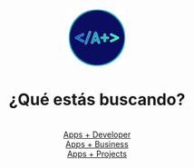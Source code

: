 <center>
<img src="logo.png" alt="AppsPlusLogo" width="100" heigth="100">
<h1>¿Qué estás buscando?</h1> </br>
<a href="#">Apps + Developer</a></br>
<a href="#">Apps + Business</a></br>
<a href="#">Apps + Projects</a>
</center>
